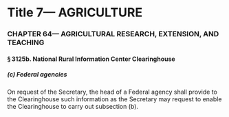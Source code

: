 
# Title 7— AGRICULTURE
### CHAPTER 64— AGRICULTURAL RESEARCH, EXTENSION, AND TEACHING
#### § 3125b. National Rural Information Center Clearinghouse
##### (c) Federal agencies

On request of the Secretary, the head of a Federal agency shall provide to the Clearinghouse such information as the Secretary may request to enable the Clearinghouse to carry out subsection (b).
